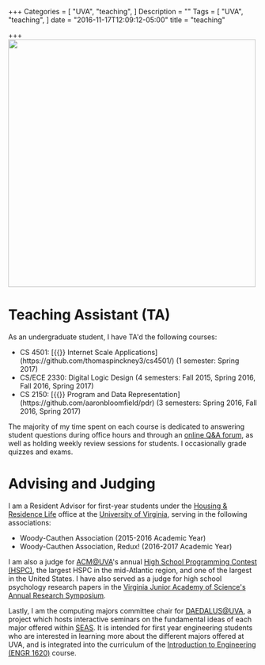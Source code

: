 +++
Categories = [
  "UVA",
  "teaching",
]
Description = ""
Tags = [
  "UVA",
  "teaching",
]
date = "2016-11-17T12:09:12-05:00"
title = "teaching"

+++
<img style="width:500px" src="/img/pl-outside.jpg">
<h1>Teaching Assistant (TA)</h1>
As an undergraduate student, I have TA'd the following courses:
<ul class="ul-interests fa-ul">
<li>
<i class="fa-li fa fa-university"></i>
CS 4501: [{{<fa github>}} Internet Scale
Applications](https://github.com/thomaspinckney3/cs4501/) (1 semester: Spring 2017)
</li>
<li>
<i class="fa-li fa fa-university"></i>
CS/ECE 2330: Digital Logic
Design (4 semesters: Fall 2015, Spring 2016, Fall 2016, Spring 2017)
</li>
<li>
<i class="fa-li fa fa-university"></i>
CS 2150: [{{<fa github>}} Program and Data
Representation](https://github.com/aaronbloomfield/pdr)
(3 semesters: Spring 2016, Fall 2016, Spring 2017)
</li>
</ul>

The majority of my time spent on each course is dedicated to answering student
questions during office hours and through an <a href="https://piazza.com"
target="_blank">online Q&amp;A forum</a>, as well as holding weekly review
sessions for students. I occasionally grade quizzes and exams.

<h1>Advising and Judging</h1>
I am a Resident Advisor for first-year students under the
<a href="http://www.virginia.edu/housing/" target="_blank">Housing &amp;
Residence Life</a> office at the 
<a href="http://www.virginia.edu" target="_blank">University of Virginia</a>,
serving in the following associations:
<ul class="ul-interests fa-ul">
<li>
<i class="fa-li fa fa-hand-o-right"></i>
Woody-Cauthen Association (2015-2016 Academic Year)</li>
<li>
<i class="fa-li fa fa-hand-o-right"></i>
Woody-Cauthen Association, Redux! (2016-2017 Academic Year)</li>
</ul>

I am also a judge for <a href="http://acm.cs.virginia.edu/index.php"
target="_blank">ACM@UVA</a>'s
annual <a href="http://acm.cs.virginia.edu/hspc.php" target="_blank">High School
Programming Contest (HSPC)</a>, the largest HSPC in the mid-Atlantic region, and
one of the largest in the United States.
I have also served as a judge for high school psychology research papers in the
<a href="http://www.vjas.org/2016-symposium.html" target="_blank">Virginia
Junior Academy of Science's Annual Research Symposium</a>.

Lastly, I am the computing majors committee chair for <a
href="http://daedalusatuva.wixsite.com/home"
target="_blank">DAEDALUS@UVA</a>, a project which hosts interactive seminars on
the fundamental ideas of each major offered within <a
href="http://seas.virginia.edu/" target="_blank">SEAS</a>. 
It is intended for first year engineering students who are interested in
learning more about the different majors offered at UVA, and is integrated into
the curriculum of the <a
href="http://rabi.phys.virginia.edu/mySIS/CC2/ENGR.html"
target="_blank">Introduction to Engineering (ENGR 1620)</a> course.
